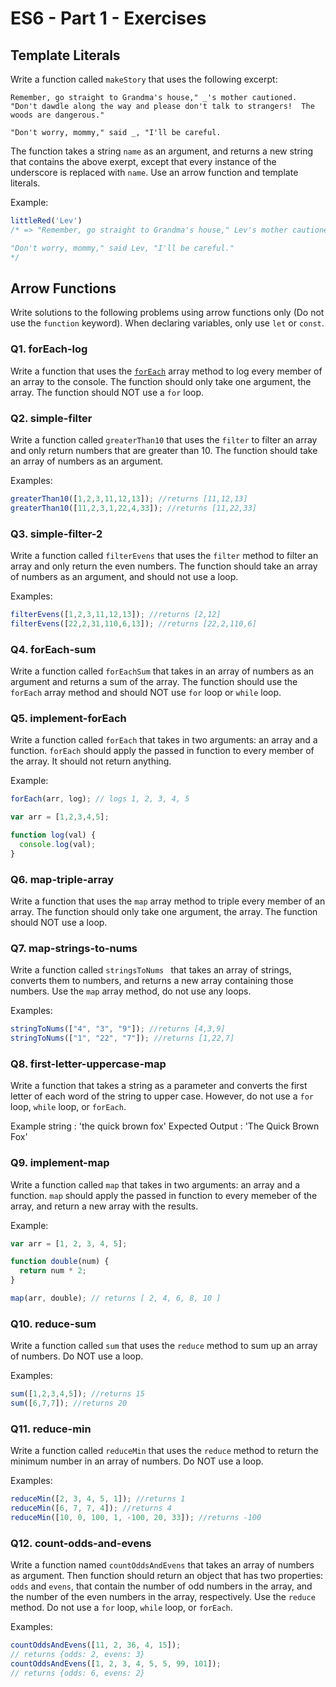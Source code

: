 # ES6 - Part 1 - Exercises

## Template Literals

Write a function called `makeStory` that uses the following excerpt:

```text
Remember, go straight to Grandma's house," _'s mother cautioned.  "Don't dawdle along the way and please don't talk to strangers!  The woods are dangerous."

"Don't worry, mommy," said _, "I'll be careful.
```

The function takes a string `name` as an argument, and returns a new string that contains the above exerpt, except that every instance of the underscore is replaced with `name`. Use an arrow function and template literals.

Example:

```js
littleRed('Lev')
/* => "Remember, go straight to Grandma's house," Lev's mother cautioned.  "Don't dawdle along the way and please don't talk to strangers!  The woods are dangerous."

"Don't worry, mommy," said Lev, "I'll be careful."
*/
```

## Arrow Functions

Write solutions to the following problems using arrow functions only (Do not use the `function` keyword). When declaring variables, only use `let` or `const`.

### Q1. forEach-log

Write a function that uses the [`forEach`](http://www.w3schools.com/jsref/jsref_forEach.asp) array method to log every member of an array to the console. The function should only take one argument, the array. The function should NOT use a `for` loop.

### Q2. simple-filter

Write a function called `greaterThan10` that uses the `filter` to filter an array and only return numbers that are greater than 10. The function should take an array of numbers as an argument.

Examples:

```js
greaterThan10([1,2,3,11,12,13]); //returns [11,12,13]
greaterThan10([11,2,3,1,22,4,33]); //returns [11,22,33]
```

### Q3. simple-filter-2

Write a function called `filterEvens` that uses the `filter` method to filter an array and only return the even numbers. The function should take an array of numbers as an argument, and should not use a loop.

Examples:

```js
filterEvens([1,2,3,11,12,13]); //returns [2,12]
filterEvens([22,2,31,110,6,13]); //returns [22,2,110,6]
```

### Q4. forEach-sum

Write a function called `forEachSum` that takes in an array of numbers as an argument and returns a sum of the array. The function should use the `forEach` array method and should NOT use  `for` loop or `while` loop.

### Q5. implement-forEach

Write a function called `forEach` that takes in two arguments: an array and a function. `forEach` should apply the passed in function to every member of the array. It should not return anything.

Example:

```javascript
forEach(arr, log); // logs 1, 2, 3, 4, 5

var arr = [1,2,3,4,5];

function log(val) {
  console.log(val);
}
```

### Q6. map-triple-array

Write a function that uses the `map` array method to triple every member of an array. The function should only take one argument, the array. The function should NOT use a loop.

### Q7. map-strings-to-nums

Write a function called `stringsToNums ` that takes an array of strings, converts them to numbers, and returns a new array containing those numbers. Use the `map` array method, do not use any loops.

Examples:

```js
stringToNums(["4", "3", "9"]); //returns [4,3,9]
stringToNums(["1", "22", "7"]); //returns [1,22,7]
```

### Q8. first-letter-uppercase-map

Write a function that takes a string as a parameter and converts the first letter of each word of the string to upper case. However, do not use a `for` loop, `while` loop, or `forEach`.

Example string : 'the quick brown fox'
Expected Output : 'The Quick Brown Fox'

### Q9. implement-map

Write a function called `map` that takes in two arguments: an array and a function. `map` should apply the passed in function to every memeber of the array, and return a new array with the results.

Example:

```javascript
var arr = [1, 2, 3, 4, 5];

function double(num) {
  return num * 2;
}

map(arr, double); // returns [ 2, 4, 6, 8, 10 ]
```

### Q10. reduce-sum

Write a function called `sum` that uses the `reduce` method to sum up an array of numbers. Do NOT use a loop.

Examples:

```js
sum([1,2,3,4,5]); //returns 15
sum([6,7,7]); //returns 20
```

### Q11. reduce-min

Write a function called `reduceMin` that uses the `reduce` method to return the minimum number in an array of numbers. Do NOT use a loop.

Examples:

```js
reduceMin([2, 3, 4, 5, 1]); //returns 1
reduceMin([6, 7, 7, 4]); //returns 4
reduceMin([10, 0, 100, 1, -100, 20, 33]); //returns -100
```

### Q12. count-odds-and-evens

Write a function named `countOddsAndEvens` that takes an array of numbers as argument. Then function should return an object that has two properties: `odds` and `evens`, that contain the number of odd numbers in the array, and the number of the even numbers in the array, respectively. Use the `reduce` method. Do not use a `for` loop, `while` loop, or `forEach`.

Examples:

```javascript
countOddsAndEvens([11, 2, 36, 4, 15]);
// returns {odds: 2, evens: 3}
countOddsAndEvens([1, 2, 3, 4, 5, 5, 99, 101]);  
// returns {odds: 6, evens: 2}
```

